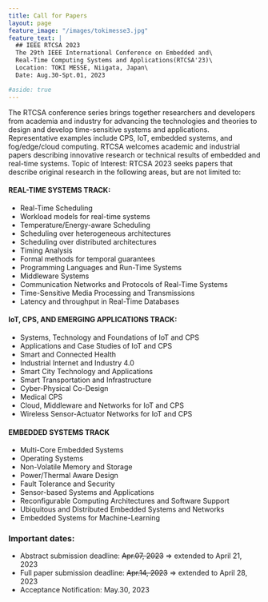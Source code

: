 ```yaml
---
title: Call for Papers
layout: page
feature_image: "/images/tokimesse3.jpg"
feature_text: |
  ## IEEE RTCSA 2023
  The 29th IEEE International Conference on Embedded and\
  Real-Time Computing Systems and Applications(RTCSA'23)\
  Location: TOKI MESSE, Niigata, Japan\
  Date: Aug.30-Spt.01, 2023

#aside: true
---
```


The RTCSA conference series brings together researchers and developers
from academia and industry for advancing the technologies and theories
to design and develop time-sensitive systems and
applications. Representative examples include CPS, IoT, embedded
systems, and fog/edge/cloud computing. RTCSA welcomes academic and
industrial papers describing innovative research or technical results
of embedded and real-time systems.
Topic of Interest: RTCSA 2023 seeks papers that describe original
research in the following areas, but are not limited to:

#### REAL-TIME SYSTEMS TRACK:
* Real-Time Scheduling
* Workload models for real-time systems
* Temperature/Energy-aware Scheduling
* Scheduling over heterogeneous architectures
* Scheduling over distributed architectures
* Timing Analysis
* Formal methods for temporal guarantees
* Programming Languages and Run-Time Systems
* Middleware Systems
* Communication Networks and Protocols of Real-Time Systems
* Time-Sensitive Media Processing and Transmissions
* Latency and throughput in Real-Time Databases

#### IoT, CPS, AND EMERGING APPLICATIONS TRACK:
* Systems, Technology and Foundations of IoT and CPS
* Applications and Case Studies of IoT and CPS
* Smart and Connected Health
* Industrial Internet and Industry 4.0
* Smart City Technology and Applications
* Smart Transportation and Infrastructure
* Cyber-Physical Co-Design
* Medical CPS
* Cloud, Middleware and Networks for IoT and CPS
* Wireless Sensor-Actuator Networks for IoT and CPS

#### EMBEDDED SYSTEMS TRACK
* Multi-Core Embedded Systems
* Operating Systems
* Non-Volatile Memory and Storage
* Power/Thermal Aware Design
* Fault Tolerance and Security
* Sensor-based Systems and Applications
* Reconfigurable Computing Architectures and Software Support
* Ubiquitous and Distributed Embedded Systems and Networks
* Embedded Systems for Machine-Learning

### Important dates:
* Abstract submission deadline:   ~~Apr.07, 2023~~ => extended to April 21, 2023
* Full paper submission deadline: ~~Apr.14, 2023~~ => extended to April 28, 2023 
* Acceptance Notification:    May.30, 2023
